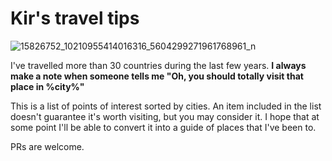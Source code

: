 # Kir's travel tips

![15826752_10210955414016316_5604299271961768961_n](https://cloud.githubusercontent.com/assets/522155/21998536/682e3c88-dc03-11e6-861f-59c8ac97785f.jpg)

I've travelled more than 30 countries during the last few years.
**I always make a note when someone tells me "Oh, you should totally visit that place in %city%"**

This is a list of points of interest sorted by cities.
An item included in the list doesn't guarantee it's worth visiting, but you may consider it.
I hope that at some point I'll be able to convert it into a guide of places that I've been to.

PRs are welcome.
